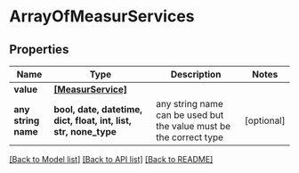 # ArrayOfMeasurServices


## Properties
Name | Type | Description | Notes
------------ | ------------- | ------------- | -------------
**value** | [**[MeasurService]**](MeasurService.md) |  | 
**any string name** | **bool, date, datetime, dict, float, int, list, str, none_type** | any string name can be used but the value must be the correct type | [optional]

[[Back to Model list]](../README.md#documentation-for-models) [[Back to API list]](../README.md#documentation-for-api-endpoints) [[Back to README]](../README.md)


